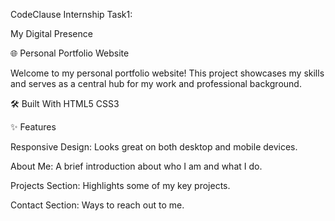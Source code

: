 CodeClause Internship Task1:

My Digital Presence

🌐 Personal Portfolio Website

Welcome to my personal portfolio website! This project showcases my skills and serves as a central hub for my work and professional background.

🛠️ Built With
HTML5
CSS3

✨ Features

Responsive Design: Looks great on both desktop and mobile devices.

About Me: A brief introduction about who I am and what I do.

Projects Section: Highlights some of my key projects.

Contact Section: Ways to reach out to me.
